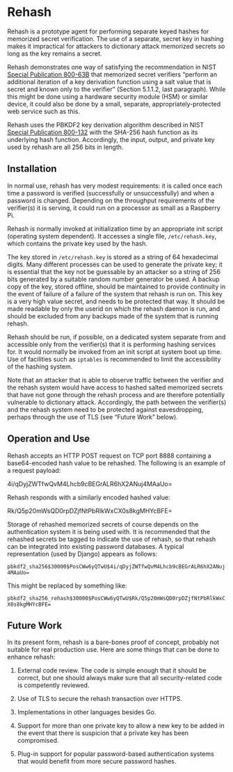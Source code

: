 # Rehash

Rehash is a prototype agent for performing separate keyed hashes for memorized secret verification. The use of a separate, secret key in hashing makes it impractical for attackers to dictionary attack memorized secrets so long as the key remains a secret.

Rehash demonstrates one way of satisfying the recommendation in NIST [Special Publication 800-63B](https://pages.nist.gov/800-63-3/800-63b.html) that memorized secret verifiers “perform an additional iteration of a key derivation function using a salt value that is secret and known only to the verifier” (Section 5.1.1.2, last paragraph). While this might be done using a hardware security module (HSM) or similar device, it could also be done by a small, separate, appropriately-protected web service such as this.

Rehash uses the PBKDF2 key derivation algorithm described in NIST [Special Publication 800-132](https://doi.org/10.6028/NIST.SP.800-132) with the SHA-256 hash function as its underlying hash function. Accordingly, the input, output, and private key used by rehash are all 256 bits in length.

## Installation

In normal use, rehash has very modest requirements: it is called once each time a password is verified (successfully or unsuccessfully) and when a password is changed. Depending on the throughput requirements of the verifier(s) it is serving, it could run on a processor as small as a Raspberry Pi.

Rehash is normally invoked at initialization time by an appropriate init script (operating system dependent). It accesses a single file, `/etc/rehash.key`, which contains the private key used by the hash.

The key stored in `/etc/rehash.key` is stored as a string of 64 hexadecimal digits. Many different processes can be used to generate the private key; it is essential that the key not be guessable by an attacker so a string of 256 bits generated by a suitable random number generator be used. A backup copy of the key, stored offline, should be maintained to provide continuity in the event of failure of a failure of the system that rehash is run on. This key is a very high value secret, and needs to be protected that way. It should be made readable by only the userid on which the rehash daemon is run, and should be excluded from any backups made of the system that is running rehash.

Rehash should be run, if possible, on a dedicated system separate from and accessible only from the verifier(s) that it is performing hashing services for. It would normally be invoked from an init script at system boot up time. Use of facilities such as `iptables` is recommended to limit the accessibility of the hashing system.

Note that an attacker that is able to observe traffic between the verifier and the rehash system would have access to hashed salted memorized secrets that have not gone through the rehash process and are therefore potentially vulnerable to dictionary attack. Accordingly, the path between the verifier(s) and the rehash system need to be protected against eavesdropping, perhaps through the use of TLS (see “Future Work” below).

## Operation and Use

Rehash accepts an HTTP POST request on TCP port 8888 containing a base64-encoded hash value to be rehashed. The following is an example of a request payload:

4i/qDyjZWTfwQvM4Lhcb9cBEGrALR6hX2ANuj4MAaUo=

Rehash responds with a similarly encoded hashed value:

Rk/Q5p20mWsQD0rpDZjfNtPbRlkWxCX0s8kgMHYcBFE=

Storage of rehashed memorized secrets of course depends on the authentication system it is being used with. It is recommended that the rehashed secrets be tagged to indicate the use of rehash, so that rehash can be integrated into existing password databases. A typical representation (used by Django) appears as follows:

`pbkdf2_sha256$30000$PosCWw6yQTwU$4i/qDyjZWTfwQvM4Lhcb9cBEGrALR6hX2ANuj4MAaUo=`

This might be replaced by something like:

`pbkdf2_sha256_rehash$30000$PosCWw6yQTwU$Rk/Q5p20mWsQD0rpDZjfNtPbRlkWxCX0s8kgMHYcBFE=`

## Future Work

In its present form, rehash is a bare-bones proof of concept, probably not suitable for real production use. Here are some things that can be done to enhance rehash:

1. External code review. The code is simple enough that it should be correct, but one should always make sure that all security-related code is competently reviewed.

2. Use of TLS to secure the rehash transaction over HTTPS.

3. Implementations in other languages besides Go.

4. Support for more than one private key to allow a new key to be added in the event that there is suspicion that a private key has been compromised.

5. Plug-in support for popular password-based authentication systems that would benefit from more secure password hashes.

